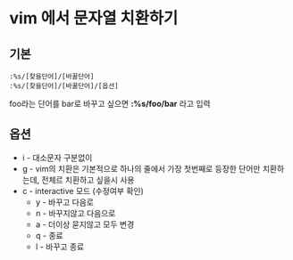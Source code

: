 # vim 에서 문자열 치환하기
## 기본
```vim
:%s/[찾을단어]/[바꿀단어]
:%s/[찾을단어]/[바꿀단어]/[옵션]
```
foo라는 단어를 bar로 바꾸고 싶으면 **:%s/foo/bar** 라고 입력

## 옵션
* i - 대소문자 구분없이
* g - vim의 치환은 기본적으로 하나의 줄에서 가장 첫번째로 등장한 단어만 치환하는데, 전체르 치환하고 싶을시 사용
* c - interactive 모드 (수정여부 확인)
    * y - 바꾸고 다음로
    * n - 바꾸지않고 다음으로
    * a - 더이상 묻지않고 모두 변경
    * q - 종료
    * l - 바꾸고 종료


